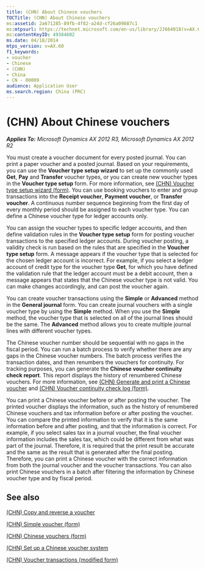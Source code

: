 ```yaml
---
title: (CHN) About Chinese vouchers
TOCTitle: (CHN) About Chinese vouchers
ms:assetid: 2a671285-89fb-4f82-a24d-cf26a09887c1
ms:mtpsurl: https://technet.microsoft.com/en-us/library/JJ664018(v=AX.60)
ms:contentKeyID: 49384602
ms.date: 04/18/2014
mtps_version: v=AX.60
f1_keywords:
- voucher
- Chinese
- (CHN)
- China
- CN - 00009
audience: Application User
ms.search.region: China (PRC)
---
```


# (CHN) About Chinese vouchers 


_**Applies To:** Microsoft Dynamics AX 2012 R3, Microsoft Dynamics AX 2012 R2_

You must create a voucher document for every posted journal. You can print a paper voucher and a posted journal. Based on your requirements, you can use the **Voucher type setup wizard** to set up the commonly used **Get**, **Pay** and **Transfer** voucher types, or you can create new voucher types in the **Voucher type setup** form. For more information, see [(CHN) Voucher type setup wizard (form)](https://technet.microsoft.com/en-us/library/jj664054\(v=ax.60\)). You can use booking vouchers to enter and group transactions into the **Receipt voucher**, **Payment voucher**, or **Transfer voucher**. A continuous number sequence beginning from the first day of every monthly period should be assigned to each voucher type. You can define a Chinese voucher type for ledger accounts only.

You can assign the voucher types to specific ledger accounts, and then define validation rules in the **Voucher type setup** form for posting voucher transactions to the specified ledger accounts. During voucher posting, a validity check is run based on the rules that are specified in the **Voucher type setup** form. A message appears if the voucher type that is selected for the chosen ledger account is incorrect. For example, if you select a ledger account of credit type for the voucher type **Get**, for which you have defined the validation rule that the ledger account must be a debit account, then a message appears that states that the Chinese voucher type is not valid. You can make changes accordingly, and can post the voucher again.

You can create voucher transactions using the **Simple** or **Advanced** method in the **General journal** form. You can create journal vouchers with a single voucher type by using the **Simple** method. When you use the **Simple** method, the voucher type that is selected on all of the journal lines should be the same. The **Advanced** method allows you to create multiple journal lines with different voucher types.

The Chinese voucher number should be sequential with no gaps in the fiscal period. You can run a batch process to verify whether there are any gaps in the Chinese voucher numbers. The batch process verifies the transaction dates, and then renumbers the vouchers for continuity. For tracking purposes, you can generate the **Chinese voucher continuity check report**. This report displays the history of renumbered Chinese vouchers. For more information, see [(CHN) Generate and print a Chinese voucher](chn-generate-and-print-a-chinese-voucher.md) and [(CHN) Voucher continuity check log (form)](https://technet.microsoft.com/en-us/library/jj664113\(v=ax.60\)).

You can print a Chinese voucher before or after posting the voucher. The printed voucher displays the information, such as the history of renumbered Chinese vouchers and tax information before or after posting the voucher. You can compare the printed information to verify that it is the same information before and after posting, and that the information is correct. For example, if you select sales tax in a journal voucher, the final voucher information includes the sales tax, which could be different from what was part of the journal. Therefore, it is required that the print result be accurate and the same as the result that is generated after the final posting. Therefore, you can print a Chinese voucher with the correct information from both the journal voucher and the voucher transactions. You can also print Chinese vouchers in a batch after filtering the information by Chinese voucher type and by fiscal period.

## See also

[(CHN) Copy and reverse a voucher](chn-copy-and-reverse-a-voucher.md)

[(CHN) Simple voucher (form)](https://technet.microsoft.com/en-us/library/jj664134\(v=ax.60\))

[(CHN) Chinese vouchers (form)](https://technet.microsoft.com/en-us/library/jj664151\(v=ax.60\))

[(CHN) Set up a Chinese voucher system](chn-set-up-a-chinese-voucher-system.md)

[(CHN) Voucher transactions (modified form)](https://technet.microsoft.com/en-us/library/jj664127\(v=ax.60\))

  



